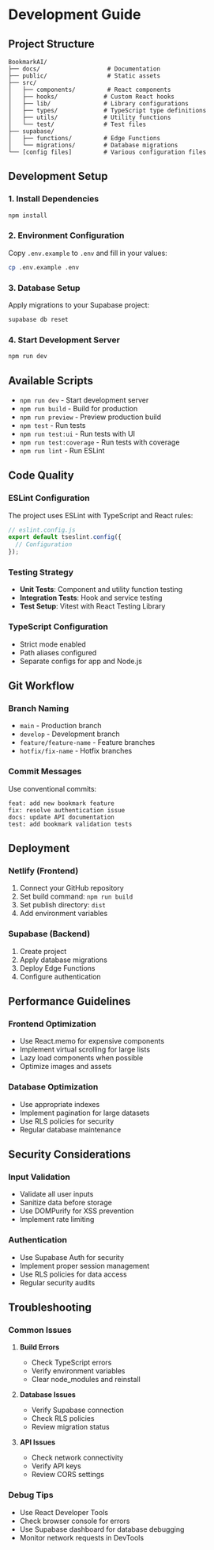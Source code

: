 # Development Guide

## Project Structure

```
BookmarkAI/
├── docs/                   # Documentation
├── public/                 # Static assets
├── src/
│   ├── components/         # React components
│   ├── hooks/             # Custom React hooks
│   ├── lib/               # Library configurations
│   ├── types/             # TypeScript type definitions
│   ├── utils/             # Utility functions
│   └── test/              # Test files
├── supabase/
│   ├── functions/         # Edge Functions
│   └── migrations/        # Database migrations
└── [config files]         # Various configuration files
```

## Development Setup

### 1. Install Dependencies
```bash
npm install
```

### 2. Environment Configuration
Copy `.env.example` to `.env` and fill in your values:
```bash
cp .env.example .env
```

### 3. Database Setup
Apply migrations to your Supabase project:
```bash
supabase db reset
```

### 4. Start Development Server
```bash
npm run dev
```

## Available Scripts

- `npm run dev` - Start development server
- `npm run build` - Build for production
- `npm run preview` - Preview production build
- `npm test` - Run tests
- `npm run test:ui` - Run tests with UI
- `npm run test:coverage` - Run tests with coverage
- `npm run lint` - Run ESLint

## Code Quality

### ESLint Configuration
The project uses ESLint with TypeScript and React rules:
```javascript
// eslint.config.js
export default tseslint.config({
  // Configuration
});
```

### Testing Strategy
- **Unit Tests**: Component and utility function testing
- **Integration Tests**: Hook and service testing
- **Test Setup**: Vitest with React Testing Library

### TypeScript Configuration
- Strict mode enabled
- Path aliases configured
- Separate configs for app and Node.js

## Git Workflow

### Branch Naming
- `main` - Production branch
- `develop` - Development branch
- `feature/feature-name` - Feature branches
- `hotfix/fix-name` - Hotfix branches

### Commit Messages
Use conventional commits:
```
feat: add new bookmark feature
fix: resolve authentication issue
docs: update API documentation
test: add bookmark validation tests
```

## Deployment

### Netlify (Frontend)
1. Connect your GitHub repository
2. Set build command: `npm run build`
3. Set publish directory: `dist`
4. Add environment variables

### Supabase (Backend)
1. Create project
2. Apply database migrations
3. Deploy Edge Functions
4. Configure authentication

## Performance Guidelines

### Frontend Optimization
- Use React.memo for expensive components
- Implement virtual scrolling for large lists
- Lazy load components when possible
- Optimize images and assets

### Database Optimization
- Use appropriate indexes
- Implement pagination for large datasets
- Use RLS policies for security
- Regular database maintenance

## Security Considerations

### Input Validation
- Validate all user inputs
- Sanitize data before storage
- Use DOMPurify for XSS prevention
- Implement rate limiting

### Authentication
- Use Supabase Auth for security
- Implement proper session management
- Use RLS policies for data access
- Regular security audits

## Troubleshooting

### Common Issues

1. **Build Errors**
   - Check TypeScript errors
   - Verify environment variables
   - Clear node_modules and reinstall

2. **Database Issues**
   - Verify Supabase connection
   - Check RLS policies
   - Review migration status

3. **API Issues**
   - Check network connectivity
   - Verify API keys
   - Review CORS settings

### Debug Tips
- Use React Developer Tools
- Check browser console for errors
- Use Supabase dashboard for database debugging
- Monitor network requests in DevTools
